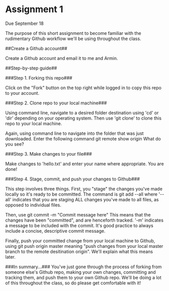 # Assignment 1

Due September 18

The purpose of this short assignment to become familiar with the rudimentary Github workflow we'll be using throughout the class.

##Create a Github account##

Create a Github account and email it to me and Armin.

##Step-by-step guide##

###Step 1. Forking this repo###

Click on the "Fork" button on the top right while logged in to copy this repo to your account.

###Step 2. Clone repo to your local machine###

Using command line, navigate to a desired folder destination using 'cd' or 'dir' depending on your operating system. Then use 'git clone' to clone this repo to your local machine.

Again, using command line to navigate into the folder that was just downloaded. Enter the following command
  git remote show origin
What do you see?

###Step 3. Make changes to your file###

Make changes to 'hello.txt' and enter your name where appropriate. You are done!

###Step 4. Stage, commit, and push your changes to Github###

This step involves three things. First, you "stage" the changes you've made locally so it's ready to be committed. The command is
  git add --all
where '--all' indicates that you are staging ALL changes you've made to all files, as opposed to individual files.

Then, use
  git commit -m "Commit message here"
This means that the changes have been "committed", and are henceforth tracked. '-m' indicates a message to be included with the commit. It's good practice to always include a concise, descriptive commit message.

Finally, push your committed change from your local machine to Github, using
  git push origin master
meaning "push changes from your local master branch to the remote desitination origin". We'll explain what this means later.

###In summary...###
You've just gone through the process of forking from someone else's Github repo, making your own changes, committing and tracking them, and push them to your own Github repo. We'll be doing a lot of this throughout the class, so do please get comfortable with it!
